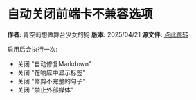 # 自动关闭前端卡不兼容选项

**作者:** 青空莉想做舞台少女的狗
**版本:** 2025/04/21
**源文件:** [点此跳转](https://github.com/StageDog/tavern_resource/tree/main/酒馆助手/自动关闭前端卡不兼容选项)

启用后会执行一次:

- 关闭 "自动修复Markdown"
- 关闭 "在响应中显示标签"
- 关闭 "修剪不完整的句子"
- 关闭 "禁止外部媒体"
